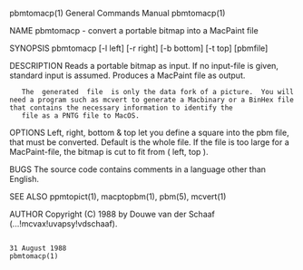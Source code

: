 pbmtomacp(1)                                                                             General Commands Manual                                                                             pbmtomacp(1)

NAME
       pbmtomacp - convert a portable bitmap into a MacPaint file

SYNOPSIS
       pbmtomacp [-l left] [-r right] [-b bottom] [-t top] [pbmfile]

DESCRIPTION
       Reads a portable bitmap as input.  If no input-file is given, standard input is assumed.  Produces a MacPaint file as output.

       The  generated  file  is only the data fork of a picture.  You will need a program such as mcvert to generate a Macbinary or a BinHex file that contains the necessary information to identify the
       file as a PNTG file to MacOS.

OPTIONS
       Left, right, bottom & top let you define a square into the pbm file, that must be converted.  Default is the whole file.  If the file is too large for a MacPaint-file, the bitmap is cut  to  fit
       from ( left, top ).

BUGS
       The source code contains comments in a language other than English.

SEE ALSO
       ppmtopict(1), macptopbm(1), pbm(5), mcvert(1)

AUTHOR
       Copyright (C) 1988 by Douwe van der Schaaf (...!mcvax!uvapsy!vdschaaf).

                                                                                              31 August 1988                                                                                 pbmtomacp(1)

